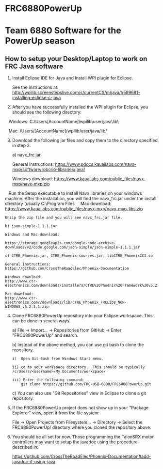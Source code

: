 # FRC6880PowerUp
Team 6880 Software for the PowerUp season
=========================================

How to setup your Desktop/Laptop to work on FRC Java software
-------------------------------------------------------------

1) Install Eclipse IDE for Java and Install WPI plugin for Eclipse.

    See the instructions at:
    http://wpilib.screenstepslive.com/s/currentCS/m/java/l/599681-installing-eclipse-c-java

2) After you have successfully installed the WPI plugin for Eclipse,
    you should see the following directory:

    Windows:  C:\Users\[AccountName]\wpilib\user\java\lib\

    Mac:  /Users/[AccountName]/wpilib/user/java/lib/
    
3)  Download the following jar files and copy them to the directory specified in step 2.

    a) navx_frc.jar
    
    General Instructions: https://www.pdocs.kauailabs.com/navx-mxp/software/roborio-libraries/java/

    Windows download: https://www.kauailabs.com/public_files/navx-mxp/navx-mxp.zip

    Run the Setup executable to install Navx libraries on your windows machine.  After the installation, you will find the navx_frc.jar under the install directory (usually C:\Program Files
    
    Mac download: https://www.kauailabs.com/public_files/navx-mxp/navx-mxp-libs.zip
    
    Unzip the zip file and you will see navx_frc.jar file.

    b) json-simple-1.1.1.jar
    
    Windows and Mac download: 

    https://storage.googleapis.com/google-code-archive-downloads/v2/code.google.com/json-simple/json-simple-1.1.1.jar
    
    c) CTRE_Phoenix.jar, CTRE_Phoenix-sources.jar, libCTRE_PhoenixCCI.so
    
    General Instructions:
    https://github.com/CrossTheRoadElec/Phoenix-Documentation
    
    Windows download:  
    http://www.ctr-electronics.com/downloads/installers/CTRE%20Phoenix%20Framework%20v5.2.1.1.zip
    
    Mac download:
    http://www.ctr-electronics.com//downloads/lib/CTRE_Phoenix_FRCLibs_NON-WINDOWS_v5.2.1.1.zip

4)  Clone FRC6880PowerUp repository into your Eclipse workspace.  This can be done in several ways.

    a)  File -> Import... -> Repositories from GitHub -> Enter "FRC6880PowerUp" and search.

    b)  Instead of the above method, you can use git bash to clone the repository.

        i)  Open Git Bash from Windows Start menu.

        ii) cd to your workspace directory.  This should be typically /c/Users/<username>/My Documents/workspace/

        iii) Enter the following command:
            git clone https://github.com/FRC-USB-6880/FRC6880PowerUp.git

    c)  You can also use "Git Repositories" view in Eclipse to clone a git repository.

5)  If the FRC6880PowerUp project does not show up in your "Package Explorer" view,
    open it from the file system:

    File -> Open Projects from Filesystem... -> Directory -> Select the FRC6880PowerUp/ directory where you cloned the repository above.

6)  You should be all set for now.  Those programming the TalonSRX motor controllers may want to setup
    the javadoc using the procedure described in:

    https://github.com/CrossTheRoadElec/Phoenix-Documentation#add-javadoc-if-using-java  
